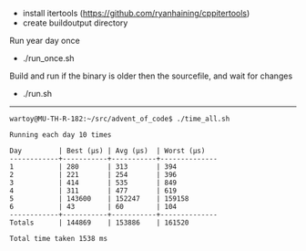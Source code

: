 - install itertools (https://github.com/ryanhaining/cppitertools)
- create buildoutput directory

Run year day once
- ./run_once.sh <year> <day>

Build and run <year> <day> if the binary is older then the sourcefile, and wait for changes
- ./run.sh <year> <day>


---
```
wartoy@MU-TH-R-182:~/src/advent_of_code$ ./time_all.sh 

Running each day 10 times

Day         | Best (µs) | Avg (µs)  | Worst (µs)
------------+-----------+-----------+--------------
1           | 280       | 313       | 394
2           | 221       | 254       | 396
3           | 414       | 535       | 849
4           | 311       | 477       | 619
5           | 143600    | 152247    | 159158
6           | 43        | 60        | 104
------------+-----------+-----------+--------------
Totals      | 144869    | 153886    | 161520

Total time taken 1538 ms
```